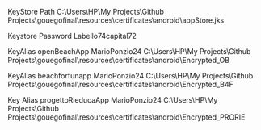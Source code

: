 KeyStore Path
C:\Users\HP\My Projects\Github Projects\gouegofinal\resources\certificates\android\appStore.jks

Keystore Password 
Labello74capital72

KeyAlias
openBeachApp
MarioPonzio24
C:\Users\HP\My Projects\Github Projects\gouegofinal\resources\certificates\android\Encrypted_OB

KeyAlias
beachforfunapp 
MarioPonzio24
C:\Users\HP\My Projects\Github Projects\gouegofinal\resources\certificates\android\Encrypted_B4F

Key Alias
progettoRieducaApp
MarioPonzio24
C:\Users\HP\My Projects\Github Projects\gouegofinal\resources\certificates\android\Encrypted_PRORIE

